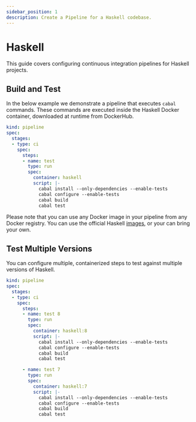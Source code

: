 ```yaml
---
sidebar_position: 1
description: Create a Pipeline for a Haskell codebase.
---
```


# Haskell

This guide covers configuring continuous integration pipelines for Haskell projects.

## Build and Test

In the below example we demonstrate a pipeline that executes `cabal` commands. These commands are executed inside the Haskell Docker container, downloaded at runtime from DockerHub.

```yaml {} showLineNumbers
kind: pipeline
spec:
  stages:
  - type: ci
    spec:
      steps:
      - name: test
        type: run
        spec:
          container: haskell
          script: |-
            cabal install --only-dependencies --enable-tests
            cabal configure --enable-tests
            cabal build
            cabal test
```

Please note that you can use any Docker image in your pipeline from any Docker registry. You can use the official Haskell [images](https://hub.docker.com/r/_/haskell/), or your can bring your own.

## Test Multiple Versions

You can configure multiple, containerized steps to test against multiple versions of Haskell.

```yaml {10,20} showLineNumbers
kind: pipeline
spec:
  stages:
  - type: ci
    spec:
      steps:
      - name: test 8
        type: run
        spec:
          container: haskell:8
          script: |-
            cabal install --only-dependencies --enable-tests
            cabal configure --enable-tests
            cabal build
            cabal test

      - name: test 7
        type: run
        spec:
          container: haskell:7
          script: |-
            cabal install --only-dependencies --enable-tests
            cabal configure --enable-tests
            cabal build
            cabal test
```